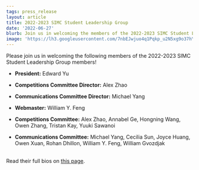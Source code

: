 ```yaml
---
tags: press_release
layout: article
title: 2022-2023 SIMC Student Leadership Group
date: '2022-06-27'
blurb: Join us in welcoming the members of the 2022-2023 SIMC Student Leadership Group members!
image: 'https://lh3.googleusercontent.com/7nbEJwjuo4q1Pqkp_u2N5xg9o37hYrPewDsUMeeumnJvJ-gqNuKfaaDCo8338Kpmq57zJU4IqTspISO0JfvCwnJt9cinAB9MhKN5luve2d04UDQRCwZ5UzhGlb6Q-E0oLw=w1280'
---
```


Please join us in welcoming the following members of the 2022-2023 SIMC Student Leadership Group members!

- **President:** Edward Yu

- **Competitions Committee Director:** Alex Zhao

- **Communications Committee Director:** Michael Yang

- **Webmaster:** William Y. Feng

- **Competitions Committee:** Alex Zhao, Annabel Ge, Hongning Wang, Owen Zhang, Tristan Kay, Yuuki Sawanoi

- **Communications Committee:** Michael Yang, Cecilia Sun, Joyce Huang, Owen Xuan, Rohan Dhillon, William Y. Feng, William Gvozdjak

<br>
Read their full bios on <a href="/slg">this page</a>.
